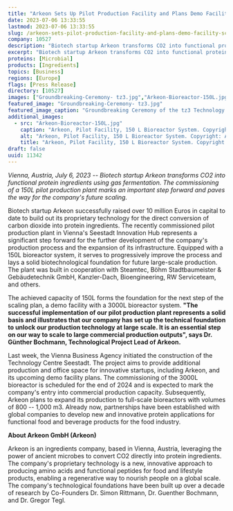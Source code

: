 ```yaml
---
title: "Arkeon Sets Up Pilot Production Facility and Plans Demo Facility for Scaleup"
date: 2023-07-06 13:33:55
lastmod: 2023-07-06 13:33:55
slug: /arkeon-sets-pilot-production-facility-and-plans-demo-facility-scaleup
company: 10527
description: "Biotech startup Arkeon transforms CO2 into functional protein ingredients using gas fermentation. The commissioning of a 150L pilot production plant marks an important step forward and paves the way for the company's future scaling."
excerpt: "Biotech startup Arkeon transforms CO2 into functional protein ingredients using gas fermentation. The commissioning of a 150L pilot production plant marks an important step forward and paves the way for the company's future scaling."
proteins: [Microbial]
products: [Ingredients]
topics: [Business]
regions: [Europe]
flags: [Press Release]
directory: [10527]
images: ["Groundbreaking-Ceremony- tz3.jpg","Arkeon-Bioreactor-150L.jpg"]
featured_image: "Groundbreaking-Ceremony- tz3.jpg"
featured_image_caption: "Groundbreaking Ceremony of the tz3 Technology Centre in Vienna's Seestadt Innovation Hub. Copyright: David Bohmann."
additional_images:
  - src: "Arkeon-Bioreactor-150L.jpg"
    caption: "Arkeon, Pilot Facility, 150 L Bioreactor System. Copyright: Arkeon."
    alt: "Arkeon, Pilot Facility, 150 L Bioreactor System. Copyright: Arkeon."
    title: "Arkeon, Pilot Facility, 150 L Bioreactor System. Copyright: Arkeon."
draft: false
uuid: 11342
---
```

*Vienna, Austria, July 6, 2023 -- Biotech startup Arkeon transforms CO2
into functional protein ingredients using gas fermentation. The
commissioning of a 150L pilot production plant marks an important step
forward and paves the way for the company\'s future scaling.*

Biotech startup Arkeon successfully raised over 10 million Euros in
capital to date to build out its proprietary technology for the direct
conversion of carbon dioxide into protein ingredients. The recently
commissioned pilot production plant in Vienna\'s Seestadt Innovation Hub
represents a significant step forward for the further development of the
company's production process and the expansion of its infrastructure.
Equipped with a 150L bioreactor system, it serves to progressively
improve the process and lays a solid biotechnological foundation for
future large-scale production. The plant was built in cooperation with
Steamtec, Böhm Stadtbaumeister & Gebäudetechnik GmbH, Kanzler-Dach,
Bioengineering, RW Serviceteam, and others.

The achieved capacity of 150L forms the foundation for the next step of
the scaling plan, a demo facility with a 3000L bioreactor system. **"The
successful implementation of our pilot production plant represents a
solid basis and illustrates that our company has set up the technical
foundation to unlock our production technology at large scale. It is an
essential step on our way to scale to large commercial production
outputs", says Dr. Günther Bochmann, Technological Project Lead of
Arkeon.**

Last week, the Vienna Business Agency initiated the construction of the
Technology Centre Seestadt. The project aims to provide additional
production and office space for innovative startups, including Arkeon,
and its upcoming demo facility plans. The commissioning of the 3000L
bioreactor is scheduled for the end of 2024 and is expected to mark the
company\'s entry into commercial production capacity. Subsequently,
Arkeon plans to expand its production to full-scale bioreactors with
volumes of 800 -- 1,000 m3. Already now, partnerships have been
established with global companies to develop new and innovative protein
applications for functional food and beverage products for the food
industry. 

**About Arkeon GmbH (Arkeon)**

Arkeon is an ingredients company, based in Vienna, Austria, leveraging
the power of ancient microbes to convert CO2 directly into protein
ingredients. The company\'s proprietary technology is a new, innovative
approach to producing amino acids and functional peptides for food and
lifestyle products, enabling a regenerative way to nourish people on a
global scale. The company's technological foundations have been built up
over a decade of research by Co-Founders Dr. Simon Rittmann, Dr.
Guenther Bochmann, and Dr. Gregor Tegl.
